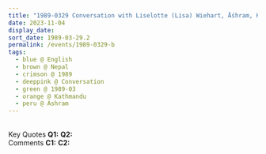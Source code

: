 ```yaml
---
title: "1989-0329 Conversation with Liselotte (Lisa) Wiehart, Āśhram, Kathmandu, Nepal"
date: 2023-11-04
display_date: 
sort_date: 1989-03-29.2
permalink: /events/1989-0329-b
tags:
  - blue @ English
  - brown @ Nepal
  - crimson @ 1989
  - deeppink @ Conversation
  - green @ 1989-03
  - orange @ Kathmandu
  - peru @ Ashram
---
```


<br>

<wave-list>
  <list-title color="DarkSeaGreen" width="55">Key Quotes</list-title>
  <list-item color="BlanchedAlmond" width="280"><b>Q1:</b> <i></i></list-item>
  <list-item color="Lavender" width="280"><b>Q2:</b> <i></i></list-item>
</wave-list>

<br>

<wave-list>
  <list-title color="DarkSeaGreen" width="55">Comments</list-title>
  <list-item color="BlanchedAlmond" width="280"><b>C1:</b> <i></i></list-item>
  <list-item color="Lavender" width="280"><b>C2:</b> <i></i></list-item>
</wave-list>